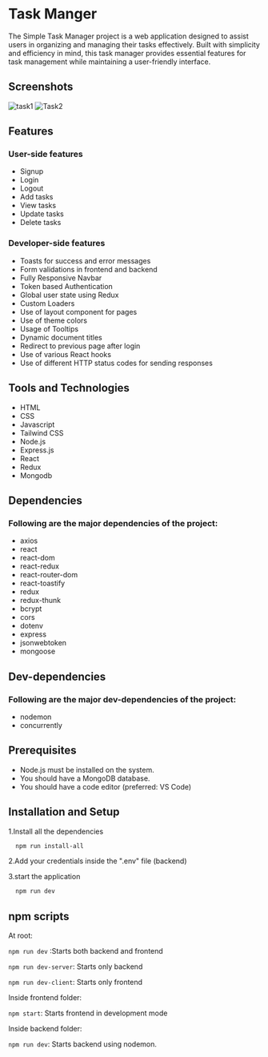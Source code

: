 # Task Manger

The Simple Task Manager project is a web application designed to assist users in organizing and managing their tasks effectively. Built with simplicity and efficiency in mind, this task manager provides essential features for task management while maintaining a user-friendly interface.

## Screenshots



![task1](https://github.com/Theertha26/Task_Manager/assets/106685074/a122ab89-5b26-459e-957b-b03dfa1c68f7)
![Task2](https://github.com/Theertha26/Task_Manager/assets/106685074/d97b5034-98d1-4db7-aadf-e4859fc845e3)



## Features

### User-side features

- Signup
- Login
- Logout
- Add tasks
- View tasks
- Update tasks
- Delete tasks

### Developer-side features

- Toasts for success and error messages
- Form validations in frontend and backend
- Fully Responsive Navbar
- Token based Authentication
- Global user state using Redux
- Custom Loaders
- Use of layout component for pages
- Use of theme colors
- Usage of Tooltips
- Dynamic document titles
- Redirect to previous page after login
- Use of various React hooks
- Use of different HTTP status codes for sending responses

## Tools and Technologies

- HTML
- CSS
- Javascript
- Tailwind CSS
- Node.js
- Express.js
- React
- Redux
- Mongodb

## Dependencies

### Following are the major dependencies of the project:

- axios
- react
- react-dom
- react-redux
- react-router-dom
- react-toastify
- redux
- redux-thunk
- bcrypt
- cors
- dotenv
- express
- jsonwebtoken
- mongoose

## Dev-dependencies

### Following are the major dev-dependencies of the project:

- nodemon
- concurrently

## Prerequisites

- Node.js must be installed on the system.
- You should have a MongoDB database.
- You should have a code editor (preferred: VS Code)


## Installation and Setup

1.Install all the dependencies

```bash
  npm run install-all
```

2.Add your credentials inside the ".env" file (backend)

3.start the application

```bash
  npm run dev
```

## npm scripts

At root:

`npm run dev` :Starts both backend and frontend

`npm run dev-server`: Starts only backend

`npm run dev-client`: Starts only frontend

Inside frontend folder:

`npm start`: Starts frontend in development mode

Inside backend folder:

`npm run dev`: Starts backend using nodemon.
